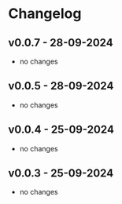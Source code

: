 # Changelog
## v0.0.7 - 28-09-2024
- no changes
## v0.0.5 - 28-09-2024
- no changes
## v0.0.4 - 25-09-2024
- no changes
## v0.0.3 - 25-09-2024
- no changes

